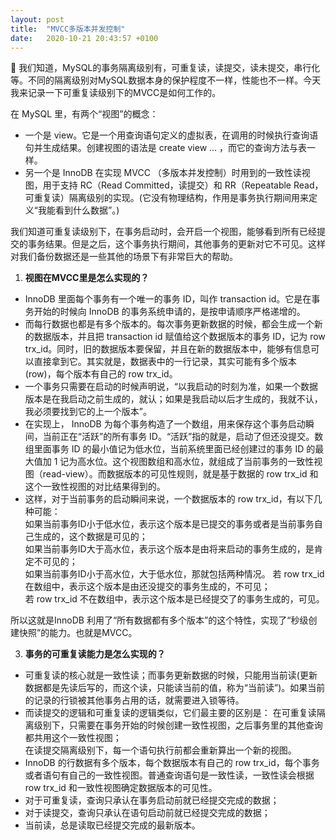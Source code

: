 ```yaml
---
layout: post
title:  "MVCC多版本并发控制"
date:   2020-10-21 20:43:57 +0100
---
```

🍊 我们知道，MySQL的事务隔离级别有，可重复读，读提交，读未提交，串行化等。不同的隔离级别对MySQL数据本身的保护程度不一样，性能也不一样。今天我来记录一下可重复读级别下的MVCC是如何工作的。

在 MySQL 里，有两个“视图”的概念：
- 一个是 view。它是一个用查询语句定义的虚拟表，在调用的时候执行查询语句并生成结果。创建视图的语法是 create view … ，而它的查询方法与表一样。
- 另一个是 InnoDB 在实现 MVCC （多版本并发控制）时用到的一致性读视图，用于支持 RC（Read Committed，读提交）和 RR（Repeatable Read，可重复读）隔离级别的实现。(它没有物理结构，作用是事务执行期间用来定义“我能看到什么数据”。)       

我们知道可重复读级别下，在事务启动时，会开启一个视图，能够看到所有已经提交的事务结果。但是之后，这个事务执行期间，其他事务的更新对它不可见。这样对我们备份数据还是一些其他的场景下有非常巨大的帮助。

1. **视图在MVCC里是怎么实现的？**
- InnoDB 里面每个事务有一个唯一的事务 ID，叫作 transaction id。它是在事务开始的时候向 InnoDB 的事务系统申请的，是按申请顺序严格递增的。
- 而每行数据也都是有多个版本的。每次事务更新数据的时候，都会生成一个新的数据版本，并且把 transaction id 赋值给这个数据版本的事务 ID，记为 row trx_id。同时，旧的数据版本要保留，并且在新的数据版本中，能够有信息可以直接拿到它。其实就是，数据表中的一行记录，其实可能有多个版本 (row)，每个版本有自己的 row trx_id。
- 一个事务只需要在启动的时候声明说，“以我启动的时刻为准，如果一个数据版本是在我启动之前生成的，就认；如果是我启动以后才生成的，我就不认，我必须要找到它的上一个版本”。
- 在实现上， InnoDB 为每个事务构造了一个数组，用来保存这个事务启动瞬间，当前正在“活跃”的所有事务 ID。“活跃”指的就是，启动了但还没提交。数组里面事务 ID 的最小值记为低水位，当前系统里面已经创建过的事务 ID 的最大值加 1 记为高水位。这个视图数组和高水位，就组成了当前事务的一致性视图（read-view）。而数据版本的可见性规则，就是基于数据的 row trx_id 和这个一致性视图的对比结果得到的。
- 这样，对于当前事务的启动瞬间来说，一个数据版本的 row trx_id，有以下几种可能：      
  如果当前事务ID小于低水位，表示这个版本是已提交的事务或者是当前事务自己生成的，这个数据是可见的；     
  如果当前事务ID大于高水位，表示这个版本是由将来启动的事务生成的，是肯定不可见的；     
  如果当前事务ID小于高水位，大于低水位，那就包括两种情况。
    若 row trx_id 在数组中，表示这个版本是由还没提交的事务生成的，不可见；      
    若 row trx_id 不在数组中，表示这个版本是已经提交了的事务生成的，可见。     

所以这就是InnoDB 利用了“所有数据都有多个版本”的这个特性，实现了“秒级创建快照”的能力。也就是MVCC。

3. **事务的可重复读能力是怎么实现的？**
- 可重复读的核心就是一致性读；而事务更新数据的时候，只能用当前读(更新数据都是先读后写的，而这个读，只能读当前的值，称为“当前读”)。如果当前的记录的行锁被其他事务占用的话，就需要进入锁等待。
- 而读提交的逻辑和可重复读的逻辑类似，它们最主要的区别是：
  在可重复读隔离级别下，只需要在事务开始的时候创建一致性视图，之后事务里的其他查询都共用这个一致性视图；     
  在读提交隔离级别下，每一个语句执行前都会重新算出一个新的视图。      
- InnoDB 的行数据有多个版本，每个数据版本有自己的 row trx_id，每个事务或者语句有自己的一致性视图。普通查询语句是一致性读，一致性读会根据 row trx_id 和一致性视图确定数据版本的可见性。
- 对于可重复读，查询只承认在事务启动前就已经提交完成的数据；
- 对于读提交，查询只承认在语句启动前就已经提交完成的数据；
- 当前读，总是读取已经提交完成的最新版本。

